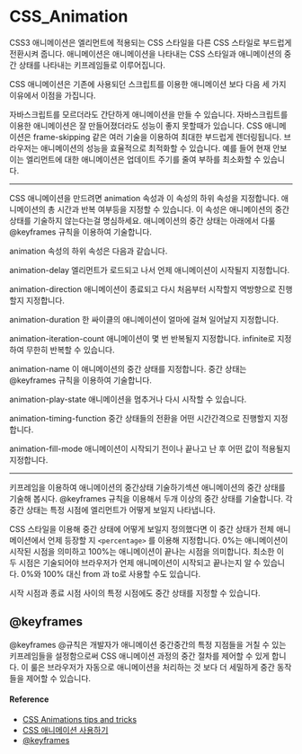 # CSS_Animation

CSS3 애니메이션은 엘리먼트에 적용되는 CSS 스타일을 다른 CSS 스타일로 부드럽게 전환시켜 줍니다. 애니메이션은 애니메이션을 나타내는 CSS 스타일과 애니메이션의 중간 상태를 나타내는 키프레임들로 이루어집니다.

CSS 애니메이션은 기존에 사용되던 스크립트를 이용한 애니메이션 보다 다음 세 가지 이유에서 이점을 가집니다.

자바스크립트를 모르더라도 간단하게 애니메이션을 만들 수 있습니다.
자바스크립트를 이용한 애니메이션은 잘 만들어졌더라도 성능이 좋지 못할때가 있습니다. CSS 애니메이션은 frame-skipping 같은 여러 기술을 이용하여 최대한 부드럽게 렌더링됩니다.
브라우저는 애니메이션의 성능을 효율적으로 최적화할 수 있습니다. 예를 들어 현재 안보이는 엘리먼트에 대한 애니메이션은 업데이트 주기를 줄여 부하를 최소화할 수 있습니다.

---

CSS 애니메이션을 만드려면 animation 속성과 이 속성의 하위 속성을 지정합니다. 애니메이션의 총 시간과 반복 여부등을 지정할 수 있습니다. 이 속성은 애니메이션의 중간상태를 기술하지 않는다는걸 명심하세요. 애니메이션의 중간 상태는 아래에서 다룰 @keyframes  규칙을 이용하여 기술합니다. 

animation 속성의 하위 속성은 다음과 같습니다.

animation-delay
엘리먼트가 로드되고 나서 언제 애니메이션이 시작될지 지정합니다.

animation-direction
애니메이션이 종료되고 다시 처음부터 시작할지 역방향으로 진행할지 지정합니다.

animation-duration
한 싸이클의 애니메이션이 얼마에 걸쳐 일어날지 지정합니다.

animation-iteration-count
애니메이션이 몇 번 반복될지 지정합니다. infinite로 지정하여 무한히 반복할 수 있습니다.

animation-name
이 애니메이션의 중간 상태를 지정합니다. 중간 상태는  @keyframes 규칙을 이용하여 기술합니다.

animation-play-state
애니메이션을 멈추거나 다시 시작할 수 있습니다.

animation-timing-function
중간 상태들의 전환을 어떤 시간간격으로 진행할지 지정합니다.

animation-fill-mode
애니메이션이 시작되기 전이나 끝나고 난 후 어떤 값이 적용될지 지정합니다.

---

키프레임을 이용하여 애니메이션의 중간상태 기술하기섹션
애니메이션의 중간 상태를 기술해 봅시다. @keyframes 규칙을 이용해서 두개 이상의 중간 상태를 기술합니다. 각 중간 상태는 특정 시점에 엘리먼트가 어떻게 보일지 나타냅니다. 

CSS 스타일을 이용해 중간 상태에 어떻게 보일지 정의했다면 이 중간 상태가 전체 애니메이션에서 언제 등장할 지 `<percentage>` 를 이용해 지정합니다. 0%는 애니메이션이 시작된 시점을 의미하고 100%는 애니메이션이 끝나는 시점을 의미합니다. 최소한 이 두 시점은 기술되어야 브라우저가 언제 애니메이션이 시작되고 끝나는지 알 수 있습니다. 0%와 100% 대신 from 과 to로 사용할 수도 있습니다.

시작 시점과 종료 시점 사이의 특정 시점에도 중간 상태를 지정할 수 있습니다.

## @keyframes

@keyframes @규칙은 개발자가 애니메이션 중간중간의 특정 지점들을 거칠 수 있는 키프레임들을 설정함으로써 CSS 애니메이션 과정의 중간 절차를 제어할 수 있게 합니다. 이 룰은 브라우저가 자동으로 애니메이션을 처리하는 것 보다 더 세밀하게 중간 동작들을 제어할 수 있습니다.


#### Reference 

- [CSS Animations tips and tricks
](https://developer.mozilla.org/en-US/docs/Web/CSS/CSS_Animations/Tips)
- [CSS 애니메이션 사용하기
](https://developer.mozilla.org/ko/docs/Web/CSS/CSS_Animations/Using_CSS_animations)
- [@keyframes
](https://developer.mozilla.org/ko/docs/Web/CSS/@keyframes)